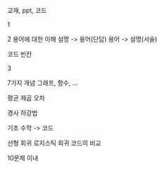교재, ppt, 코드

1


2
용어에 대한 이해
설명 -> 용어(단답)
용어 -> 설명(서술)

코드 빈칸

3

7가지 개념
그래프, 함수, ...

평균 제곱 오차

경사 하강법

기초 수학 -> 코드



선형 회귀 로지스틱 회귀 코드의 비교


10문제 이내
